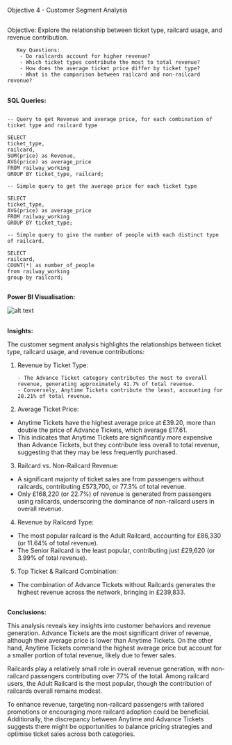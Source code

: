 Objective 4 - Customer Segment Analysis
##
Objective: Explore the relationship between ticket type, railcard usage, and revenue contribution.

       Key Questions:
        - Do railcards account for higher revenue?
        - Which ticket types contribute the most to total revenue?
        - How does the average ticket price differ by ticket type?
        - What is the comparison between railcard and non-railcard revenue?

##
**SQL Queries:** 
```

-- Query to get Revenue and average price, for each combination of ticket type and railcard type

SELECT
ticket_type,
railcard,
SUM(price) as Revenue,
AVG(price) as average_price
FROM railway_working
GROUP BY ticket_type, railcard;
```


```
-- Simple query to get the average price for each ticket type

SELECT
ticket_type,
AVG(price) as average_price
FROM railway_working
GROUP BY ticket_type;
```


```
-- Simple query to give the number of people with each distinct type of railcard.

SELECT
railcard,
COUNT(*) as number_of_people
from railway_working
group by railcard;

```
##
**Power BI Visualisation:**

![alt text](https://github.com/tomredfern24/UK-Rail-Ticket-Sales-Analysis-SQL-PowerBI/blob/main/Visualisations/4.%20Ticket%20Type%20and%20Railcard%20Analysis.png)
##
**Insights:**

The customer segment analysis highlights the relationships between ticket type, railcard usage, and revenue contributions:

1. Revenue by Ticket Type:
       
       - The Advance Ticket category contributes the most to overall revenue, generating approximately 41.7% of total revenue.
       - Conversely, Anytime Tickets contribute the least, accounting for 28.21% of total revenue.

2. Average Ticket Price:

  - Anytime Tickets have the highest average price at £39.20, more than double the price of Advance Tickets, which average £17.61.
  - This indicates that Anytime Tickets are significantly more expensive than Advance Tickets, but they contribute less overall to total revenue, suggesting that they may be less frequently purchased.

3. Railcard vs. Non-Railcard Revenue:

  - A significant majority of ticket sales are from passengers without railcards, contributing £573,700, or 77.3% of total revenue.
  - Only £168,220 (or 22.7%) of revenue is generated from passengers using railcards, underscoring the dominance of non-railcard users in overall revenue.

4. Revenue by Railcard Type:
  - The most popular railcard is the Adult Railcard, accounting for £86,330 (or 11.64% of total revenue).
  - The Senior Railcard is the least popular, contributing just £29,620 (or 3.99% of total revenue).

5. Top Ticket & Railcard Combination:
  - The combination of Advance Tickets without Railcards generates the highest revenue across the network, bringing in £239,833.

##
**Conclusions:**

This analysis reveals key insights into customer behaviors and revenue generation. Advance Tickets are the most significant driver of revenue, although their average price is lower than Anytime Tickets. On the other hand, Anytime Tickets command the highest average price but account for a smaller portion of total revenue, likely due to fewer sales.

Railcards play a relatively small role in overall revenue generation, with non-railcard passengers contributing over 77% of the total. Among railcard users, the Adult Railcard is the most popular, though the contribution of railcards overall remains modest.

To enhance revenue, targeting non-railcard passengers with tailored promotions or encouraging more railcard adoption could be beneficial. Additionally, the discrepancy between Anytime and Advance Tickets suggests there might be opportunities to balance pricing strategies and optimise ticket sales across both categories.
